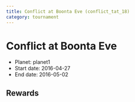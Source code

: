 ```yaml
---
title: Conflict at Boonta Eve (conflict_tat_18)
category: tournament
---
```

# Conflict at Boonta Eve

  * Planet: planet1
  * Start date: 2016-04-27
  * End date: 2016-05-02

## Rewards

